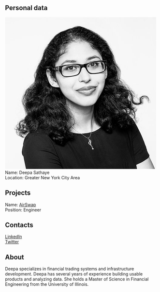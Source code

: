 ## Personal data
![Deepa Sathaye photo](../people/photo/deepa_sathaye.jpg)  
Name:  Deepa Sathaye   
Location: Greater New York City Area  
## Projects 
Name: [AirSwap](../projects/airswap.md)  
Position:  Engineer  
## Contacts
[LinkedIn](https://www.linkedin.com/in/dsathaye/)    
[Twitter](https://twitter.com/poiresel)  
## About
Deepa specializes in financial trading systems and infrastructure development. Deepa has several years of experience building usable products and analyzing data. She holds a Master of Science in Financial Engineering from the University of Illinois.  